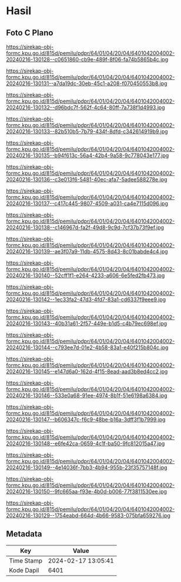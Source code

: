# Hasil

## Foto C Plano

https://sirekap-obj-formc.kpu.go.id/815d/pemilu/pdpr/64/01/04/20/04/6401042004002-20240216-130128--c0651860-cb9e-489f-8f06-fa74b5865b4c.jpg

https://sirekap-obj-formc.kpu.go.id/815d/pemilu/pdpr/64/01/04/20/04/6401042004002-20240216-130131--a7da19dc-30eb-45c1-a208-f070450553b8.jpg

https://sirekap-obj-formc.kpu.go.id/815d/pemilu/pdpr/64/01/04/20/04/6401042004002-20240216-130132--d96bdc7f-562f-4c64-80ff-7a738f1d4993.jpg

https://sirekap-obj-formc.kpu.go.id/815d/pemilu/pdpr/64/01/04/20/04/6401042004002-20240216-130133--82b510b5-7b79-434f-8dfd-c342614919b9.jpg

https://sirekap-obj-formc.kpu.go.id/815d/pemilu/pdpr/64/01/04/20/04/6401042004002-20240216-130135--b94f613c-56a4-42b4-9a58-9c778043e177.jpg

https://sirekap-obj-formc.kpu.go.id/815d/pemilu/pdpr/64/01/04/20/04/6401042004002-20240216-130136--c3e013f6-5481-40ec-afa7-5adee588278e.jpg

https://sirekap-obj-formc.kpu.go.id/815d/pemilu/pdpr/64/01/04/20/04/6401042004002-20240216-130137--c417c445-9807-4509-a031-ca4e7115d096.jpg

https://sirekap-obj-formc.kpu.go.id/815d/pemilu/pdpr/64/01/04/20/04/6401042004002-20240216-130138--c146967d-fa2f-49d8-9c9d-7cf37b73f9ef.jpg

https://sirekap-obj-formc.kpu.go.id/815d/pemilu/pdpr/64/01/04/20/04/6401042004002-20240216-130139--ae3f07a9-11db-4575-8d43-8c01babde4c4.jpg

https://sirekap-obj-formc.kpu.go.id/815d/pemilu/pdpr/64/01/04/20/04/6401042004002-20240216-130140--52cff1f1-e264-4233-a606-6e5fed2fb473.jpg

https://sirekap-obj-formc.kpu.go.id/815d/pemilu/pdpr/64/01/04/20/04/6401042004002-20240216-130142--1ec33fa2-47d3-4fd7-83a1-cd6337f9eee9.jpg

https://sirekap-obj-formc.kpu.go.id/815d/pemilu/pdpr/64/01/04/20/04/6401042004002-20240216-130143--40b31a61-2f57-449e-b1d5-c4b79ec698ef.jpg

https://sirekap-obj-formc.kpu.go.id/815d/pemilu/pdpr/64/01/04/20/04/6401042004002-20240216-130144--c793ee7d-01e2-4b58-83a1-e40f215b804c.jpg

https://sirekap-obj-formc.kpu.go.id/815d/pemilu/pdpr/64/01/04/20/04/6401042004002-20240216-130145--e147d6a0-162d-4f15-8ead-aad3b8ed4cc2.jpg

https://sirekap-obj-formc.kpu.go.id/815d/pemilu/pdpr/64/01/04/20/04/6401042004002-20240216-130146--533e0a68-91ee-4974-8b1f-51e6198a6384.jpg

https://sirekap-obj-formc.kpu.go.id/815d/pemilu/pdpr/64/01/04/20/04/6401042004002-20240216-130147--b606347c-f6c9-48be-b16a-3dff3f1b7999.jpg

https://sirekap-obj-formc.kpu.go.id/815d/pemilu/pdpr/64/01/04/20/04/6401042004002-20240216-130148--e6fe42ca-0659-4c1f-ba50-9fc812015a47.jpg

https://sirekap-obj-formc.kpu.go.id/815d/pemilu/pdpr/64/01/04/20/04/6401042004002-20240216-130149--4e14036f-7bb3-4b94-955b-23f35757148f.jpg

https://sirekap-obj-formc.kpu.go.id/815d/pemilu/pdpr/64/01/04/20/04/6401042004002-20240216-130150--9fc665aa-f93e-4b0d-b006-77f3811530ee.jpg

https://sirekap-obj-formc.kpu.go.id/815d/pemilu/pdpr/64/01/04/20/04/6401042004002-20240216-130129--1754eabd-664d-4b66-9583-075bfa659276.jpg


## Metadata

| Key        | Value               |
| ---------- | ------------------- |
| Time Stamp | 2024-02-17 13:05:41 |
| Kode Dapil | 6401                |



